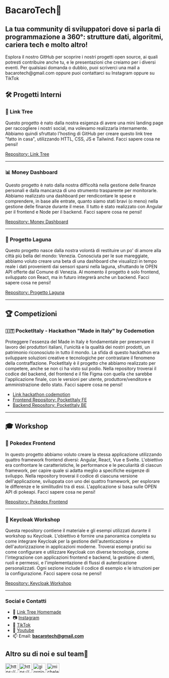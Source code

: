 # BacaroTech🍷
## La tua community di sviluppatori dove si parla di programmazione a 360°: strutture dati, algoritmi, cariera tech e molto altro!
<p>Esplora il nostro GitHub per scoprire i nostri progetti open source, ai quali potresti contribuire anche tu, e le presentazioni che creiamo per i diversi eventi. Per qualsiasi domanda o dubbio, puoi scriverci una mail a bacarotech@gmail.com oppure puoi contattarci su Instagram oppure su TikTok</p>

## 🛠 Progetti Interni

### 🔗 Link Tree
Questo progetto è nato dalla nostra esigenza di avere una mini landing page per raccogliere i nostri social, ma volevamo realizzarla internamente. Abbiamo quindi sfruttato l'hosting di GitHub per creare questo link tree "fatto in casa", utilizzando HTTL, CSS, JS e Tailwind. Facci sapere cosa ne pensi!

[Repository: Link Tree](https://github.com/BacaroTech/bacarotech.github.io)

---

### 📊 Money Dashboard
Questo progetto è nato dalla nostra difficoltà nella gestione delle finanze personali e dalla mancanza di uno strumento trasparente per monitorarle. Abbiamo realizzato una dashboard per rendicontare le spese e comprendere, in base alle entrate, quanto siamo stati bravi (o meno) nella gestione delle finanze durante il mese. Il tutto è stato realizzato con Angular per il frontend e Node per il backend. Facci sapere cosa ne pensi!

[Repository: Money Dashboard](https://github.com/BacaroTech/MoneyDashboard)

---

### 🌊 Progetto Laguna
Questo progetto nasce dalla nostra volontà di restituire un po' di amore alla città più bella del mondo: Venezia. Conosciuta per le sue mareggiate, abbiamo voluto creare una beta di una dashboard che visualizzi in tempo reale i dati provenienti dai sensori sparsi nella laguna, sfruttando le OPEN API offerte dal Comune di Venezia. Al momento il progetto è solo frontend, sviluppato con React, ma in futuro integrerà anche un backend. Facci sapere cosa ne pensi!

[Repository: Progetto Laguna](https://github.com/BacaroTech/ProgettoLaguna)

---

## 🏆 Competizioni

### 🇮🇹 PocketItaly - Hackathon "Made in Italy" by Codemotion
Proteggere l'essenza del Made in Italy è fondamentale per preservare il lavoro dei produttori italiani, l'unicità e la qualità dei nostri prodotti, un patrimonio riconosciuto in tutto il mondo. La sfida di questo hackathon era sviluppare soluzioni creative e tecnologiche per contrastare il fenomeno della contraffazione. PocketItaly è il progetto che abbiamo realizzato per competere, anche se non ci ha visto sul podio. Nella repository troverai il codice del backend, del frontend e il file Figma con quella che sarebbe l'applicazione finale, con le versioni per utente, produttore/venditore e amministrazione dello stato. Facci sapere cosa ne pensi!

- [Link hackathon codemotion](https://events.codemotion.com/hackathons/made-in-italy-innovation-challenge/home)
- [Frontend Repository: PocketItaly FE](https://github.com/BacaroTech/PocketItaly)
- [Backend Repository: PocketItaly BE](https://github.com/BacaroTech/PocketItaly-Server)

---

## 🎓 Workshop

### 🐾 Pokedex Frontend
In questo progetto abbiamo voluto creare la stessa applicazione utilizzando quattro framework frontend diversi: Angular, React, Vue e Svelte. L'obiettivo era confrontare le caratteristiche, le performance e le peculiarità di ciascun framework, per capire quale si adatta meglio a specifiche esigenze di sviluppo. Nella repository troverai il codice di ciascuna versione dell'applicazione, sviluppata con uno dei quattro framework, per esplorare le differenze e le similitudini tra di essi. L'applicazione si basa sulle OPEN API di pokeapi. Facci sapere cosa ne pensi!

[Repository: Pokedex Frontend](https://github.com/BacaroTech/pokedex-frontend)

---

### 🔐 Keycloak Workshop
Questa repository contiene il materiale e gli esempi utilizzati durante il workshop su Keycloak. L'obiettivo è fornire una panoramica completa su come integrare Keycloak per la gestione dell'autenticazione e dell'autorizzazione in applicazioni moderne. Troverai esempi pratici su come configurare e utilizzare Keycloak con diverse tecnologie, come l'integrazione con applicazioni frontend e backend, la gestione di utenti, ruoli e permessi, e l'implementazione di flussi di autenticazione personalizzati. Ogni sezione include il codice di esempio e le istruzioni per la configurazione. Facci sapere cosa ne pensi!

[Repository: Keycloak Workshop](https://github.com/jollymick90/keycloak-workshop)

---

### Social e Contatti
- 🌳 [Link Tree Homemade](https://bacarotech.github.io/)
- 📷 [Instagram](https://www.instagram.com/bacarotechofficial/)
- 🎵 [TikTok](https://www.tiktok.com/@bacarotech)
- 🎥 [Youtube](https://www.youtube.com/@Bacarotech)
- 📫 Email: **bacarotech@gmail.com**

## Altro su di noi e sul team🍷
<p align="left">
  <a href="https://bacarotech.github.io/" target="blank" alt="Blog Bacarotech">
    <img align="center" src="https://raw.githubusercontent.com/rahuldkjain/github-profile-readme-generator/master/src/images/icons/Social/devto.svg" alt="https://bacarotech.github.io/" height="30" width="40" />
  </a>
  <a href="www.instagram.com/bacarotech23/" target="blank" alt="Instagram Bacarotech">
    <img align="center" src="https://raw.githubusercontent.com/rahuldkjain/github-profile-readme-generator/master/src/images/icons/Social/instagram.svg"     alt="https://www.instagram.com/bacarotechofficial/" height="30" width="40" />
  </a>
  <a href="https://www.linkedin.com/in/giorgiobasile00/" target="blank" alt="Giorgio Basile">
    <img align="center" src="https://raw.githubusercontent.com/rahuldkjain/github-profile-readme-generator/master/src/images/icons/Social/linked-in-alt.svg" alt="giorgio-basile-382430170" height="30" width="40" />
  </a>
  <a href="https://linkedin.com/in/michele-scarpa-90-arco" target="blank" alt="Michele Scarpa">
    <img align="center" src="https://raw.githubusercontent.com/rahuldkjain/github-profile-readme-generator/master/src/images/icons/Social/linked-in-alt.svg" alt="michele-scarpa-90-arco" height="30" width="40" />
  </a>
</p>
